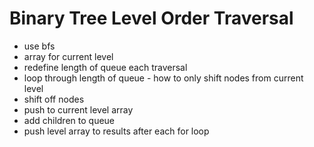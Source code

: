 # Binary Tree Level Order Traversal

- use bfs
- array for current level
- redefine length of queue each traversal
- loop through length of queue - how to only shift nodes from current level
- shift off nodes
- push to current level array
- add children to queue
- push level array to results after each for loop
